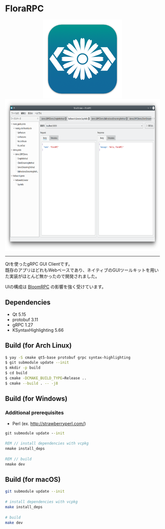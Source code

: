 FloraRPC
====

<div align="center">
<img alt="App icon" src="./resources/appicon/FloraRPC.iconset/icon_256x256.png"><br>
<img alt="Screenshot" src="./.readme-imgs/screenshot.png" width="800" height="493">
</div>

----

Qtを使ったgRPC GUI Clientです。  
既存のアプリはどれもWebベースであり、ネイティブのGUIツールキットを用いた実装がほとんど無かったので開発されました。

UIの構成は [BloomRPC](https://github.com/uw-labs/bloomrpc/) の影響を強く受けています。

## Dependencies
- Qt 5.15
- protobuf 3.11
- gRPC 1.27
- KSyntaxHighlighting 5.66

## Build (for Arch Linux)

```sh
$ yay -S cmake qt5-base protobuf grpc syntax-highlighting
$ git submodule update --init
$ mkdir -p build
$ cd build
$ cmake -DCMAKE_BUILD_TYPE=Release ..
$ cmake --build . -- -j8
```

## Build (for Windows)
### Additional prerequisites
* Perl (ex. http://strawberryperl.com/)

```bat
git submodule update --init

REM // install dependencies with vcpkg
nmake install_deps

REM // build
nmake dev
```

## Build (for macOS)

```sh
git submodule update --init

# install dependencies with vcpkg
make install_deps

# build
make dev
```
